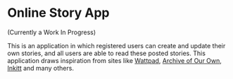 # Online Story App
(Currently a Work In Progress)

This is an application in which registered users can create and update their own stories, and all users are able to read these posted stories. 
This application draws inspiration from sites like [Wattpad](https://www.wattpad.com/), [Archive of Our Own](https://archiveofourown.org/), [Inkitt](https://www.inkitt.com/) and many others.   
